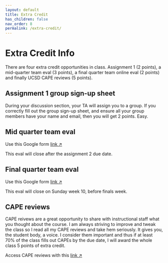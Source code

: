 ```yaml
---
layout: default
title: Extra Credit
has_children: false
nav_order: 8
permalink: /extra-credit/
---
```


<h1>Extra Credit Info</h1>

There are four extra credit opportunities in class. Assignment 1 (2 points), a mid-quarter team eval (3 points), a final quarter team online eval (2 points) and finally UCSD CAPE reviews (5 points).

<h2>Assignment 1 group sign-up sheet</h2>
During your discussion section, your TA will assign you to a group. If you correctly fill out the group sign-up sheet, and ensure all your group members have your name and email, then you will get 2 points. Easy.

<h2>Mid quarter team eval</h2>
Use this Google form <a href="https://docs.google.com/forms/d/e/1FAIpQLSfYbYuYjYlyrCY50yjVe_ejOBMiIwq_3t0U4NTkVafsiFVwrA/viewform?usp=sf_link" target="_blank" rel="noopener">link &#x2197;</a>

This eval will close after the assignment 2 due date.

<h2>Final quarter team eval</h2>
Use this Google form <a href="https://docs.google.com/forms/d/e/1FAIpQLSeP8N88eSRuFNeZqk8NpcX24No2c9aCmHIMW-PjIkD5zQH_yg/viewform?usp=sf_link" target="_blank" rel="noopener">link &#x2197;</a>

This eval will close on Sunday week 10, before finals week.

<h2> CAPE reviews</h2>

CAPE reivews are a great opportunity to share with instructional staff what you thought about the course. I am always striving to improve and tweak the class so I read all my CAPE reviews and take hem seriously. It gives you, the student body, a voice. I consider them important and thus if at least 70% of the class fills out CAPEs by the due date, I will award the whole class 5 points of extra credit.

Access CAPE reviews with this <a href="https://cape.ucsd.edu/" target="_blank" rel="noopener">link &#x2197;</a>
